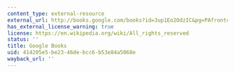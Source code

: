 ```yaml
---
content_type: external-resource
external_url: http://books.google.com/books?id=3up1Eo2OdzIC&pg=PAfrontcover
has_external_license_warning: true
license: https://en.wikipedia.org/wiki/All_rights_reserved
status: ''
title: Google Books
uid: 414205e5-be23-46de-bcc6-b53e84a5068e
wayback_url: ''
---
```

